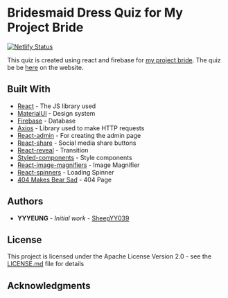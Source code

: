 # Bridesmaid Dress Quiz for My Project Bride

[![Netlify Status](https://api.netlify.com/api/v1/badges/5fff9ba7-cd69-4ceb-b73e-2ba6a967a162/deploy-status)](https://app.netlify.com/sites/myprojectbride-quiz/deploys)

This quiz is created using react and firebase for [my project bride](https://www.myprojectbride.com/). The quiz be be [here](https://www.myprojectbride.com/index.php?route=information/information&information_id=9) on the website.  

## Built With

* [React](https://reactjs.org/) - The JS library used
* [MaterialUI](https://material-ui.com/) - Design system
* [Firebase](https://firebase.google.com/) - Database
* [Axios](https://github.com/axios/axios) - Library used to make HTTP requests
* [React-admin](https://github.com/marmelab/react-admin) - For creating the admin page
* [React-share](https://github.com/nygardk/react-share) - Social media share buttons  
* [React-reveal](https://www.react-reveal.com/) - Transition
* [Styled-components](https://styled-components.com/) - Style components
* [React-image-magnifiers](https://github.com/adamrisberg/react-image-magnifiers) - Image Magnifier
* [React-spinners](https://github.com/davidhu2000/react-spinners) - Loading Spinner
* [404 Makes Bear Sad](https://codepen.io/jh3y/pen/BaNOJWK) - 404 Page

## Authors

* **YYYEUNG** - *Initial work* - [SheepYY039](https://github.com/SheepYY039)

## License

This project is licensed under the Apache License Version 2.0 - see the [LICENSE.md](LICENSE) file for details

## Acknowledgments

